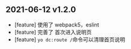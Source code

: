 ## 2021-06-12 v1.2.0

* [feature] 使用了 webpack5，eslint
* [feature] 完善了 首次进入说明页
* [feature] `yo dc:route /`命令可以清理首页说明 